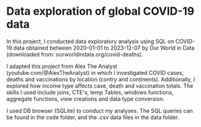 #  Data exploration of global COVID-19 data

In this project, I conducted data exploratory analysis using SQL on COVID-19 data obtained between 2020-01-01 to 2023-12-07 by Our World in Data (downloaded from: ourworldindata.org/covid-deaths). 

I adapted this project from Alex The Analyst (youtube.com/@AlexTheAnalyst) in which I investigated COVID cases, deaths and vaccinations by location (contry and continents). Additionally, I explored how income type affects case, death and vaccination totals. The skills I used include joins, CTE's, temp Tables, windows functions, aggregate functions, view creations and data type conversion. 

I used DB browser (SQLite) to conduct my analyses. The SQL queries can be found in the code folder, and the .csv data files in the data folder.
  
